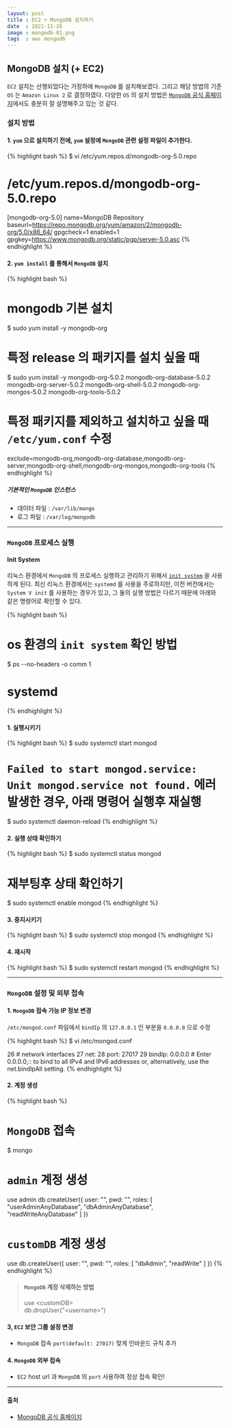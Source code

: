 ```yaml
---
layout: post
title : EC2 + MongoDB 설치하기
date  : 2021-11-26
image : mongodb-01.png
tags  : aws mongodb
---
```


## MongoDB 설치 (+ EC2)
`EC2` 설치는 선행되었다는 가정하에 `MongoDB` 를 설치해보겠다.
그리고 해당 방법의 기준 `OS` 는 `Amazon Linux 2` 로 결정하였다. 다양한 `OS` 의 설치 방법은 [`MongoDB` 공식 홈페이지](https://docs.mongodb.com/manual/installation/)에서도 충분히 잘 설명해주고 있는 것 같다.

### 설치 방법
#### 1. `yum` 으로 설치하기 전에, `yum` 설정에 `MongoDB` 관련 설정 파일이 추가한다.

{% highlight bash %}
$ vi /etc/yum.repos.d/mongodb-org-5.0.repo

# /etc/yum.repos.d/mongodb-org-5.0.repo
[mongodb-org-5.0]
name=MongoDB Repository
baseurl=https://repo.mongodb.org/yum/amazon/2/mongodb-org/5.0/x86_64/
gpgcheck=1
enabled=1
gpgkey=https://www.mongodb.org/static/pgp/server-5.0.asc
{% endhighlight %}

#### 2. `yum install` 를 통해서 `MongoDB` 설치

{% highlight bash %}
# mongodb 기본 설치
$ sudo yum install -y mongodb-org

# 특정 release 의 패키지를 설치 싶을 때
$ sudo yum install -y mongodb-org-5.0.2 mongodb-org-database-5.0.2 mongodb-org-server-5.0.2 mongodb-org-shell-5.0.2 mongodb-org-mongos-5.0.2 mongodb-org-tools-5.0.2

# 특정 패키지를 제외하고 설치하고 싶을 때 `/etc/yum.conf` 수정
exclude=mongodb-org,mongodb-org-database,mongodb-org-server,mongodb-org-shell,mongodb-org-mongos,mongodb-org-tools
{% endhighlight %}

##### 기본적인 `MongoDB` 인스턴스
- 데이터 파일 : `/var/lib/mongo`
- 로그 파일 : `/var/log/mongodb`

---

### `MongoDB` 프로세스 실행

#### Init System
리눅스 환경에서 `MongoDB` 의 프로세스 실행하고 관리하기 위해서 [`init system`](https://docs.mongodb.com/manual/reference/glossary/#std-term-init-system) 을 사용하게 된다.
최신 리눅스 환경에서는 `systemd` 를 사용을 주로하지만, 이전 버전에서는 `System V init` 를 사용하는 경우가 있고, 그 둘의 실행 방법은 다르기 때문에 아래와 같은 명령어로 확인할 수 있다.

{% highlight bash %}
# os 환경의 `init system` 확인 방법
$ ps --no-headers -o comm 1
# systemd
{% endhighlight %}

#### 1. 실행시키기

{% highlight bash %}
$ sudo systemctl start mongod

# `Failed to start mongod.service: Unit mongod.service not found.` 에러 발생한 경우, 아래 명령어 실행후 재실행
$ sudo systemctl daemon-reload
{% endhighlight %}

#### 2. 실행 상태 확인하기

{% highlight bash %}
$ sudo systemctl status mongod

# 재부팅후 상태 확인하기
$ sudo systemctl enable mongod
{% endhighlight %}

#### 3. 중지시키기

{% highlight bash %}
$ sudo systemctl stop mongod
{% endhighlight %}

#### 4. 재시작

{% highlight bash %}
$ sudo systemctl restart mongod
{% endhighlight %}

---

### `MongoDB` 설정 및 외부 접속

#### 1. `MongoDB` 접속 가능 IP 정보 변경
`/etc/mongod.conf` 파일에서 `bindIp` 의 `127.0.0.1` 인 부분을 `0.0.0.0` 으로 수정

{% highlight bash %}
$ vi /etc/mongod.conf

26 # network interfaces
27 net:
28   port: 27017
29   bindIp: 0.0.0.0  # Enter 0.0.0.0,:: to bind to all IPv4 and IPv6 addresses or, alternatively, use the net.bindIpAll setting.
{% endhighlight %}

#### 2. 계정 생성

{% highlight bash %}
# `MongoDB` 접속
$ mongo

# `admin` 계정 생성
use admin
db.createUser({
    user: "<username>",
    pwd: "<password>",
    roles: [
        "userAdminAnyDatabase",
        "dbAdminAnyDatabase",
        "readWriteAnyDatabase"
    ]
})

# `customDB` 계정 생성
use <customDB>
db.createUser({
    user: "<username>",
    pwd: "<password>",
    roles: [
        "dbAdmin",
        "readWrite"
    ]
})
{% endhighlight %}

> #### `MongoDB` 계정 삭제하는 방법<br>
> use \<customDB><br>
> db.dropUser("\<username>")

#### 3, `EC2` 보안 그룹 설정 변경
- `MongoDB` 접속 `port(default: 27017)` 맞게 인바운드 규칙 추가

#### 4. `MongoDB` 외부 접속
- `EC2` host url 과 `MongoDB` 의 `port` 사용하여 정상 접속 확인!

---

#### 출처
- [MongoDB 공식 홈페이지](https://docs.mongodb.com/manual/tutorial/install-mongodb-on-amazon/)
